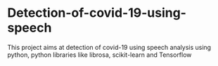 # Detection-of-covid-19-using-speech
This project aims at detection of covid-19 using speech analysis using python, python libraries like librosa, scikit-learn and Tensorflow
